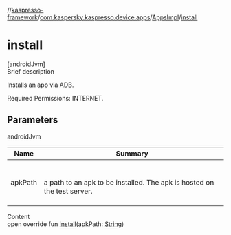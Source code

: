 //[kaspresso-framework](../../index.md)/[com.kaspersky.kaspresso.device.apps](../index.md)/[AppsImpl](index.md)/[install](install.md)



# install  
[androidJvm]  
Brief description  




Installs an app via ADB.



Required Permissions: INTERNET.





## Parameters  
  
androidJvm  
  
|  Name|  Summary| 
|---|---|
| apkPath| <br><br>a path to an apk to be installed. The apk is hosted on the test server.<br><br>
  
  
Content  
open override fun [install](install.md)(apkPath: [String](https://kotlinlang.org/api/latest/jvm/stdlib/kotlin/-string/index.html))  



